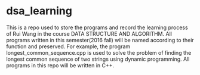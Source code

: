 # dsa_learning
This is a repo used to store the programs and record the learning process of Rui Wang in the course DATA STRUCTURE AND ALGORITHM. All programs written in this semester(2016 fall) will be named according to their function and preserved. For example, the program longest_common_sequence.cpp is used to solve the problem of finding the longest common sequence of two strings using dynamic programming. All programs in this repo will be written in C++.